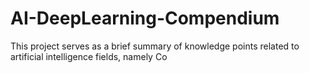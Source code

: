 # AI-DeepLearning-Compendium

This project serves as a brief summary of knowledge points related to artificial intelligence fields, namely Co